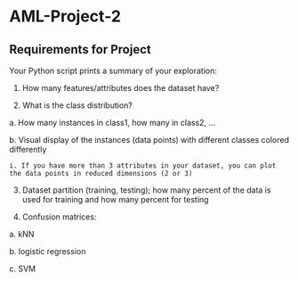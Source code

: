 # AML-Project-2
## Requirements for Project

Your Python script prints a summary of your exploration:

 1. How many features/attributes does the dataset have?
 
 2. What is the class distribution?
 
  a. How many instances in class1, how many in class2, …
  
  b. Visual display of the instances (data points) with different classes colored differently
  
    i. If you have more than 3 attributes in your dataset, you can plot the data points in reduced dimensions (2 or 3)
 
 3. Dataset partition (training, testing); how many percent of the data is used for training and how many percent for testing
 
 4. Confusion matrices:
 
   a. kNN
   
   b. logistic regression
   
   c. SVM

